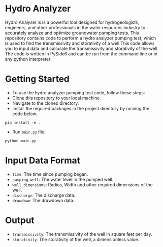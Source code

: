 # Hydro Analyzer

  Hydro Analyser is  is a powerful tool designed for hydrogeologists, engineers, and other professionals in the water resources industry to accurately analyze and optimize groundwater pumping tests. This repository contains code to perform a hydro analyzer pumping test, which is used to find the transmissivity and storativity of a well.This code allows you to input data and calculate the transmissivity and storativity of the well. The code is written in PySide6 and can be run from the command line or in any python interpreter 

# Getting Started

 * To use the hydro analyzer pumping test code, follow these steps:
 * Clone this repository to your local machine. 
 * Navigate to the cloned directory.
 * Install the required packages in the project directory by running the code below.
 ```
 pip install -e .
 ```
 
 * Run `main.py` file.
 ```
 python main.py
 ```
 
# Input Data Format

 * `time`: The time since pumping began.
 * `pumping_well`: The water level in the pumped well.
 * `well_dimension`s: Radius, Width and other required dimensions of the well.
 * `discharge`: The discharge data.
 * `drawdown`: The drawdown data.
 
# Output 

 * `transmissivity`: The transmissivity of the well in square feet per day.
 * `storativity`: The storativity of the well, a dimensionless value.
 
 
